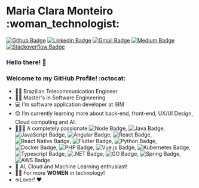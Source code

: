 <h1>Maria Clara Monteiro :woman_technologist:</h1>

[![Github Badge](https://img.shields.io/badge/-Github-000?style=flat-square&logo=Github&logoColor=white&link=https://github.com/mariaclara31)](https://github.com/mariaclara31)
[![Linkedin Badge](https://img.shields.io/badge/-LinkedIn-blue?style=flat-square&logo=Linkedin&logoColor=white&link=https://www.linkedin.com/in/maria-clara-lemos-monteiro/)](https://www.linkedin.com/in/maria-clara-lemos-monteiro/)
[![Gmail Badge](https://img.shields.io/badge/-Gmail-c14438?style=flat-square&logo=Gmail&logoColor=white&link=mailto:claramonteiro.21@gmail.com)](mailto:claramonteiro.21.bec@gmail.com)
[![Medium Badge](https://img.shields.io/badge/-Medium-black?style=flat-square&logo=Medium&logoColor=white&link=https://medium.com/@claramonteiro.21)](https://medium.com/@claramonteiro.21)
[![Stackoverflow Badge](https://img.shields.io/badge/-Stackoverflow-orange?style=flat-square&logo=Stackoverflow&logoColor=black&link=https://pt.stackoverflow.com/users/187802/maria-clara-monteiro)](https://pt.stackoverflow.com/users/187802/maria-clara-monteiro)

 ### Hello there! :raising_hand: 
 ### Welcome to my GitHub Profile! :octocat: 

- :woman_student: Brazilian Telecommunication Engineer
- :woman_technologist: Master's in Software Engineering
- :computer: I’m software application developer at IBM 
- :yellow_circle: I’m currently learning more about back-end, front-end, UX/UI Design, Cloud computing and AI.
- :yellow_heart::green_heart::purple_heart: A completely passionate  ![Node Badge](https://img.shields.io/badge/-Node-darkgreen?style=flat-square&logo=Node.js&logoColor=black), ![Java Badge](https://img.shields.io/badge/-Java-red?style=flat-square&logo=Java&logoColor=black),  ![JavaScript Badge](https://img.shields.io/badge/-Javascript-gold?style=flat-square&logo=Javascript&logoColor=black), ![Angular Badge](https://img.shields.io/badge/-Angular-red?style=flat-square&logo=Angular&logoColor=black), ![React Badge](https://img.shields.io/badge/-React-blue?style=flat-square&logo=React&logoColor=black), ![React Native Badge](https://img.shields.io/badge/-ReactNative-deepskyblue?style=flat-square&logo=React&logoColor=black), ![Flutter Badge](https://img.shields.io/badge/-Flutter-cornflowerblue?style=flat-square&logo=Flutter&logoColor=black), ![Python Badge](https://img.shields.io/badge/-Python-blue?style=flat-square&logo=Python&logoColor=black), ![Docker Badge](https://img.shields.io/badge/-Docker-blue?style=flat-square&logo=Docker&logoColor=white), ![PHP Badge](https://img.shields.io/badge/-PHP-darkorchid?style=flat-square&logo=PHP&logoColor=black), ![Vue.js Badge](https://img.shields.io/badge/-Vue.js-forestgreen?style=flat-square&logo=Vue.js&logoColor=black), ![Kubernetes Badge](https://img.shields.io/badge/-Kubernetes-deepskyblue?style=flat-square&logo=Kubernetes&logoColor=black), ![Typescript Badge](https://img.shields.io/badge/-Typescript-royalblue?style=flat-square&logo=Typescript&logoColor=white), ![.NET Badge](https://img.shields.io/badge/-.NET-purple?style=flat-square&logo=.NET&logoColor=white), ![GO Badge](https://img.shields.io/badge/-GO-navy?style=flat-square&logo=GO&logoColor=white), ![Spring Badge](https://img.shields.io/badge/spring-%236DB33F.svg?style=for-the-badge&logo=spring&logoColor=white), ![AWS Badge](https://img.shields.io/badge/AWS-%23FF9900.svg?style=for-the-badge&logo=amazon-aws&logoColor=white)
- :mechanical_arm: AI, Cloud and Machine Learning enthusiast! 
- :woman_technologist: For more <strong>WOMEN</strong> in technology! 
- ☕Lover! ❤️

